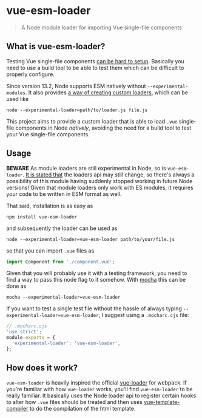 # vue-esm-loader

> A Node module loader for importing Vue single-file components

## What is vue-esm-loader?

Testing Vue single-file components [can be hard to setup](https://vue-test-utils.vuejs.org/installation/#using-other-test-runners).
Basically you need to use a build tool to be able to test them which can be difficult to properly configure.

Since version 13.2, Node supports ESM natively without `--experimental-modules`.
It also provides [a way of creating custom loaders](https://nodejs.org/api/esm.html#esm_experimental_loaders), which can be used like
```
node --experimental-loader=path/to/loader.js file.js
```

This project aims to provide a custom loader that is able to load `.vue` single-file components in Node *natively*, avoiding the need for a build tool to test your Vue single-file components.

## Usage

**BEWARE** As module loaders are still experimental in Node, so is `vue-esm-loader`.
[It is stated that](https://nodejs.org/api/esm.html#esm_experimental_loaders) the loaders api may still change, so there's always a possibility of this module having suddenly stopped working in future Node versions!
Given that module loaders only work with ES modules, it requires your code to be written in ESM format as well.

That said, installation is as easy as
```
npm install vue-esm-loader
```
and subsequently the loader can be used as
```
node --experimental-loader=vue-esm-loader path/to/your/file.js
```
so that you can import `.vue` files as
```js
import Component from './component.vue';
```

Given that you will probably use it with a testing framework, you need to find a way to pass this node flag to it somehow.
With [mocha](https://www.npmjs.com/package/mocha) this can be done as
```
mocha --experimental-loader=vue-esm-loader
```

If you want to test a single test file without the hassle of always typing `--experimental-loader=vue-esm-loader`, I suggest using a `.mocharc.cjs` file:
```js
// .mocharc.cjs
'use strict';
module.exports = {
  'experimental-loader': 'vue-esm-loader',
};
```

## How does it work?

`vue-esm-loader` is heavily inspired the official [vue-loader](https://www.npmjs.com/package/vue-loader) for webpack.
If you're familiar with how `vue-loader` works, you'll find `vue-esm-loader` to be really familiar.
It basically uses the Node loader api to register certain hooks to alter how `.vue` files should be treated and then uses [vue-template-compiler](https://www.npmjs.com/package/vue-template-compiler) to do the compilation of the html template.
